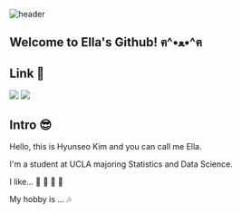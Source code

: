 ![header](https://capsule-render.vercel.app/api?&color=Black&type=Cylinder&text=Welcome🐾&fontColor=ffffff)

## Welcome to Ella's Github! ฅ^•ﻌ•^ฅ

## Link 🔗
  
  <a href="https://www.linkedin.com/in/hyunseo-kim-442862237/" target="_blank"><img src="https://img.shields.io/badge/linkedin-0A66C2?style=for-the-badge&logo=linkedin&logoColor=white"/></a>
  <a href="https://hy0s2rla.tistory.com/" target="_blank"><img src="https://img.shields.io/badge/tistory-000000?style=for-the-badge&logo=tistory&logoColor=white"/></a>

## Intro 😎
Hello, this is Hyunseo Kim and you can call me Ella.

I'm a student at UCLA majoring Statistics and Data Science.

I like... 🍰 🌭 🍦 🍪

My hobby is ... 🎶


<!--
**hyunseokim1/hyunseokim1** is a ✨ _special_ ✨ repository because its `README.md` (this file) appears on your GitHub profile.


